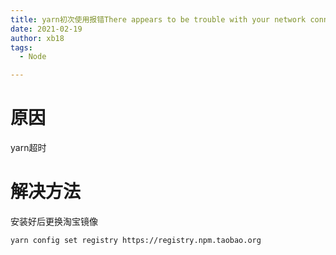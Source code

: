 ```yaml
---
title: yarn初次使用报错There appears to be trouble with your network connection. Retrying...
date: 2021-02-19
author: xb18
tags:
  - Node

---
```


# 原因

yarn超时

# 解决方法
安装好后更换淘宝镜像

```sh
yarn config set registry https://registry.npm.taobao.org
```



